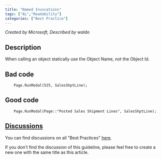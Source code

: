 ```yaml
---
title: "Named Invocations"
tags: ["AL","Readability"]
categories: ["Best Practice"]
---
```


_Created by Microsoft, Described by waldo_

## Description
When calling an object statically use the Object Name, not the Object Id.

## Bad code

```al
    Page.RunModal(525, SalesShptLine);
```

## Good code

```al
    Page.RunModal(Page::"Posted Sales Shipment Lines", SalesShptLine);
```

## [Discussions](https://github.com/microsoft/alguidelines/discussions/categories/bc-best-practices?discussions_q=named+invocations+category%3A%22BC+Best+Practices%22)

You can find discussions on all "Best Practices" [here](https://github.com/microsoft/alguidelines/discussions/categories/bc-best-practices).

If you don't find the discussion of this guideline, please feel free to create a new one with the same title as this article. 
